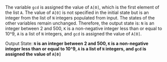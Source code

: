 The variable `gcd` is assigned the value of `A[0]`, which is the first element of the list `A`. The value of `A[0]` is not specified in the initial state but is an integer from the list of `N` integers populated from input. The states of the other variables remain unchanged. Therefore, the output state is: `N` is an integer between 2 and 500, `K` is a non-negative integer less than or equal to 10^9, `A` is a list of `N` integers, and `gcd` is assigned the value of `A[0]`.

Output State: **`N` is an integer between 2 and 500, `K` is a non-negative integer less than or equal to 10^9, `A` is a list of `N` integers, and `gcd` is assigned the value of `A[0]`**